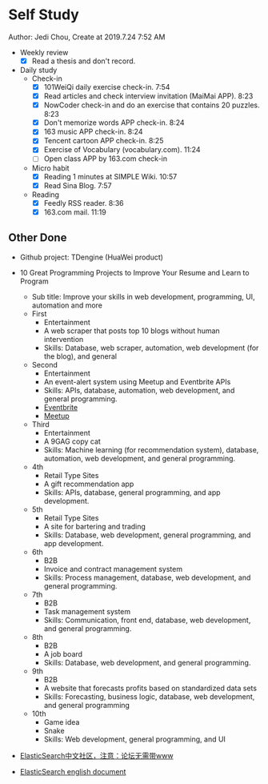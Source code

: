 # Self Study

Author: Jedi Chou, Create at 2019.7.24 7:52 AM

* Weekly review
  -[x] Read a thesis and don't record.

* Daily study
  * Check-in
    -[x] 101WeiQi daily exercise check-in. 7:54
    -[x] Read articles and check interview invitation (MaiMai APP). 8:23
    -[x] NowCoder check-in and do an exercise that contains 20 puzzles. 8:23
    -[x] Don't memorize words APP check-in. 8:24
    -[x] 163 music APP check-in. 8:24
    -[x] Tencent cartoon APP check-in. 8:25
    -[x] Exercise of Vocabulary (vocabulary.com). 11:24
    -[ ] Open class APP by 163.com check-in

  * Micro habit
    -[x] Reading 1 minutes at SIMPLE Wiki. 10:57
    -[x] Read Sina Blog. 7:57

  * Reading
    -[x] Feedly RSS reader. 8:36
    -[x] 163.com mail. 11:19

## Other Done

* Github project: TDengine (HuaWei product)
* 10 Great Programming Projects to Improve Your Resume and Learn to Program
  * Sub title: Improve your skills in web development, programming, UI, automation and more
  * First
    * Entertainment
    * A web scraper that posts top 10 blogs without human intervention
    * Skills: Database, web scraper, automation, web development (for the blog), and general
  * Second
    * Entertainment
    * An event-alert system using Meetup and Eventbrite APIs
    * Skills: APIs, database, automation, web development, and general programming.
    * [Eventbrite](https://www.eventbrite.com/platform/api)
    * [Meetup](https://www.meetup.com/meetup_api/)
  * Third
    * Entertainment
    * A 9GAG copy cat
    * Skills: Machine learning (for recommendation system), database, automation, web development, and general programming.
  * 4th
    * Retail Type Sites
    * A gift recommendation app
    * Skills: APIs, database, general programming, and app development.
  * 5th
    * Retail Type Sites
    * A site for bartering and trading
    * Skills: Database, web development, general programming, and app development.
  * 6th
    * B2B
    * Invoice and contract management system
    * Skills: Process management, database, web development, and general programming.
  * 7th
    * B2B
    * Task management system
    * Skills: Communication, front end, database, web development, and general programming.
  * 8th
    * B2B
    * A job board
    * Skills: Database, web development, and general programming.
  * 9th
    * B2B
    * A website that forecasts profits based on standardized data sets
    * Skills: Forecasting, business logic, database, web development, and general programming
  * 10th
    * Game idea
    * Snake
    * Skills: Web development, general programming, and UI

* [ElasticSearch中文社区，注意：论坛无需带www](https://elasticsearch.cn/)
* [ElasticSearch english document](https://www.elastic.co/guide/en/elasticsearch/reference/6.0/index.html)
